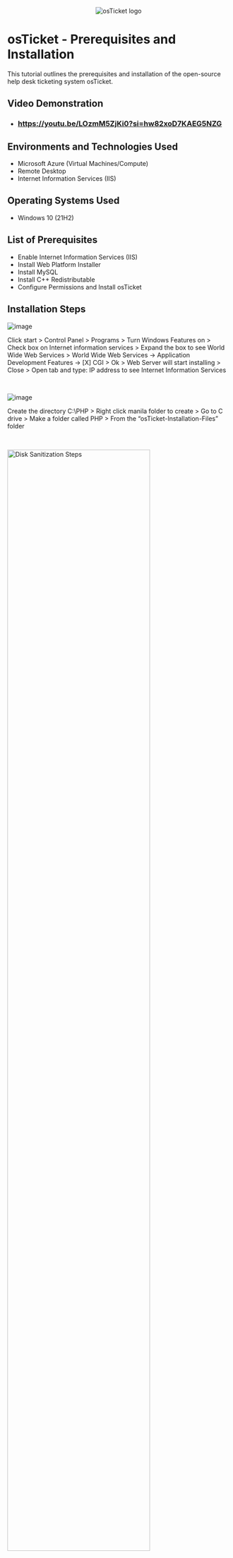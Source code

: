 <p align="center">
<img src="https://i.imgur.com/Clzj7Xs.png" alt="osTicket logo"/>
</p>

<h1>osTicket - Prerequisites and Installation</h1>
This tutorial outlines the prerequisites and installation of the open-source help desk ticketing system osTicket.<br />


<h2>Video Demonstration</h2>

- ### https://youtu.be/LOzmM5ZjKi0?si=hw82xoD7KAEG5NZG

<h2>Environments and Technologies Used</h2>

- Microsoft Azure (Virtual Machines/Compute)
- Remote Desktop
- Internet Information Services (IIS)

<h2>Operating Systems Used </h2>

- Windows 10</b> (21H2)

<h2>List of Prerequisites</h2>

- Enable Internet Information Services (IIS)
- Install Web Platform Installer
- Install MySQL
- Install C++ Redistributable
- Configure Permissions and Install osTicket

<h2>Installation Steps</h2>

![image](https://github.com/user-attachments/assets/c4aa3d3b-3c9a-4a10-8475-93cf29c170d7)

<p>

</p>
<p>
	Click start
	> Control Panel
	> Programs
	> Turn Windows Features on
	> Check box on Internet information services
	> Expand the box to see World Wide Web Services
	> World Wide Web Services -> Application Development Features -> [X] CGI
	> Ok
	> Web Server will start installing
	> Close
  > Open tab and type:  IP address to see Internet Information Services
  
</p>
<br />

<p>

![image](https://github.com/user-attachments/assets/ccf283f7-e69f-4de2-941c-551d13e8b8a3)


</p>
<p>
Create the directory C:\PHP > Right click manila folder to create > Go to C drive > Make a folder called PHP > From the “osTicket-Installation-Files” folder

</p>
<br />

<p>
<img src="https://i.imgur.com/DJmEXEB.png" height="80%" width="80%" alt="Disk Sanitization Steps"/>
</p>
<p>
Lorem ipsum dolor sit amet, consectetur adipiscing elit, sed do eiusmod tempor incididunt ut labore et dolore magna aliqua. Ut enim ad minim veniam, quis nostrud exercitation ullamco laboris nisi ut aliquip ex ea commodo consequat. Duis aute irure dolor in reprehenderit in voluptate velit esse cillum dolore eu fugiat nulla pariatur.
</p>
<br />
Autofill

;
